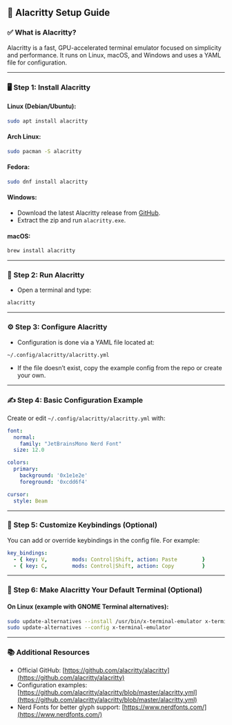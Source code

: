 ## 🧭 Alacritty Setup Guide

### ✅ What is Alacritty?

Alacritty is a fast, GPU-accelerated terminal emulator focused on simplicity and performance. It runs on Linux, macOS, and Windows and uses a YAML file for configuration.

---

### 🖥️ Step 1: Install Alacritty

#### **Linux (Debian/Ubuntu):**

```bash
sudo apt install alacritty
```

#### **Arch Linux:**

```bash
sudo pacman -S alacritty
```

#### **Fedora:**

```bash
sudo dnf install alacritty
```

#### **Windows:**

* Download the latest Alacritty release from [GitHub](https://github.com/alacritty/alacritty/releases).
* Extract the zip and run `alacritty.exe`.

#### **macOS:**

```bash
brew install alacritty
```

---

### 🚀 Step 2: Run Alacritty

* Open a terminal and type:

```bash
alacritty
```

---

### ⚙️ Step 3: Configure Alacritty

* Configuration is done via a YAML file located at:

```bash
~/.config/alacritty/alacritty.yml
```

* If the file doesn’t exist, copy the example config from the repo or create your own.

---

### ✍️ Step 4: Basic Configuration Example

Create or edit `~/.config/alacritty/alacritty.yml` with:

```yaml
font:
  normal:
    family: "JetBrainsMono Nerd Font"
  size: 12.0

colors:
  primary:
    background: '0x1e1e2e'
    foreground: '0xcdd6f4'

cursor:
  style: Beam
```

---

### 🔑 Step 5: Customize Keybindings (Optional)

You can add or override keybindings in the config file. For example:

```yaml
key_bindings:
  - { key: V,        mods: Control|Shift, action: Paste        }
  - { key: C,        mods: Control|Shift, action: Copy         }
```

---

### 🔄 Step 6: Make Alacritty Your Default Terminal (Optional)

#### On Linux (example with GNOME Terminal alternatives):

```bash
sudo update-alternatives --install /usr/bin/x-terminal-emulator x-terminal-emulator /usr/bin/alacritty 50
sudo update-alternatives --config x-terminal-emulator
```

---

### 📚 Additional Resources

* Official GitHub: [https://github.com/alacritty/alacritty](https://github.com/alacritty/alacritty)
* Configuration examples: [https://github.com/alacritty/alacritty/blob/master/alacritty.yml](https://github.com/alacritty/alacritty/blob/master/alacritty.yml)
* Nerd Fonts for better glyph support: [https://www.nerdfonts.com/](https://www.nerdfonts.com/)
